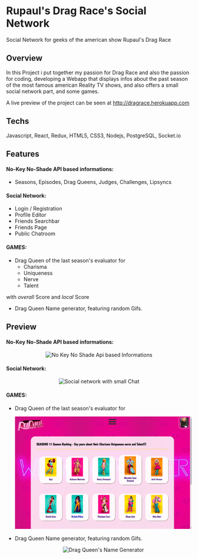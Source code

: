 # Rupaul's Drag Race's Social Network

Social Network for geeks of the american show Rupaul's Drag Race

## Overview

In this Project i put together my passion for Drag Race and also the passion for coding, developing a Webapp that displays infos about the past season of the most famous american Reality TV shows, and also offers a small social network part, and some games.

A live preview of the project can be seen at http://dragrace.herokuapp.com

## Techs

Javascript, React, Redux, HTML5, CSS3, Nodejs, PostgreSQL, Socket.io

## Features

#### No-Key No-Shade API based informations:

-   Seasons, Episodes, Drag Queens, Judges, Challenges, Lipsyncs

#### Social Network:

-   Login / Registration
-   Profile Editor
-   Friends Searchbar
-   Friends Page
-   Public Chatroom

#### GAMES:

-   Drag Queen of the last season's evaluator for
    -   Charisma
    -   Uniqueness
    -   Nerve
    -   Talent

with <em>overall</em> Score and <em>local</em> Score

-   Drag Queen Name generator, featuring random Gifs.

## Preview

#### No-Key No-Shade API based informations:

<p align="center">
  <img src="public/img/gifs/api.gif" title="No Key No Shade Api based Informations">
 </p>

#### Social Network:

<p align="center">
  <img src="public/img/gifs/social_network.gif" title="Social network with small Chat">
 </p>

#### GAMES:

-   Drag Queen of the last season's evaluator for
    <p align="center">
      <img src="public/img/gifs/CuNt.gif" title="CUNT Evaluator!">
     </p>
-   Drag Queen Name generator, featuring random Gifs.
    <p align="center">
      <img src="public/img/gifs/name_generator.gif" title="Drag Queen's Name Generator">
     </p>
